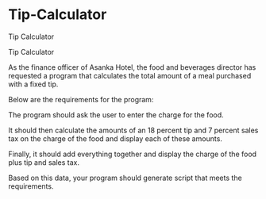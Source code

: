 # Tip-Calculator
Tip Calculator

Tip Calculator

As the finance officer of Asanka Hotel, the food and beverages director has requested a program that calculates the total amount of a meal purchased with a fixed tip. 

Below are the requirements for the program:



The program should ask the user to enter the charge for the food.

It should then calculate the amounts of an 18 percent tip and 7 percent sales tax on the charge of the food and display each of these amounts.

Finally, it should add everything together and display the charge of the food plus tip and sales tax.

Based on this data, your program should generate script that meets the requirements.
